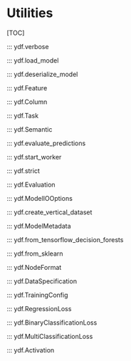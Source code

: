 # Utilities

[TOC]

::: ydf.verbose

::: ydf.load_model

::: ydf.deserialize_model

::: ydf.Feature

::: ydf.Column

::: ydf.Task

::: ydf.Semantic

::: ydf.evaluate_predictions

::: ydf.start_worker

::: ydf.strict

::: ydf.Evaluation

::: ydf.ModelIOOptions

::: ydf.create_vertical_dataset

::: ydf.ModelMetadata

::: ydf.from_tensorflow_decision_forests

::: ydf.from_sklearn

::: ydf.NodeFormat

::: ydf.DataSpecification

::: ydf.TrainingConfig

::: ydf.RegressionLoss

::: ydf.BinaryClassificationLoss

::: ydf.MultiClassificationLoss

::: ydf.Activation

